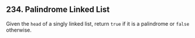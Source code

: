 ## 234. Palindrome Linked List

Given the <code>head</code> of a singly linked list, return <code>true</code> if it is a palindrome or <code>false</code> otherwise.